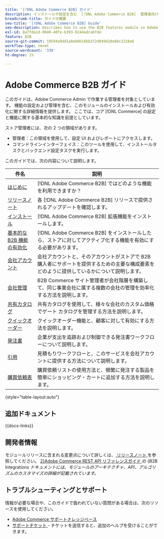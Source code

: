 ```yaml
---
title: '[!DNL Adobe Commerce B2B] ガイド'
description: インストールや設定を含む  [!DNL Adobe Commerce B2B]  管理者向けの包括的な情報。
breadcrumb-title: ガイドの概要
seo-title: '[!DNL Adobe Commerce B2B] Guide'
seo-description: Describes how to use the B2B features module in Adobe Commerce.
exl-id: 8a7fda1d-0040-48fe-b393-9244adca6fde
feature: B2B
source-git-commit: 19594a9dd1a8eb0b18bb372d049428e68c1328a6
workflow-type: tm+mt
source-wordcount: '338'
ht-degree: 1%

---
```


# Adobe Commerce B2B ガイド

このガイドは、Adobe Commerce Admin で作業する管理者を対象としています。 機能の設定および管理を含む、このモジュールのインストールおよび有効化に関する詳細情報を提供します。 ここでは、コア [!DNL Commerce] の設定と機能に関する基本的な知識を前提としています。

ストア管理者には、次の 2 つの領域があります。

- 管理者：この領域を使用して、設定 UI およびレポートにアクセスします。
- コマンドラインインターフェイス：このツールを使用して、インストールタスクとバックエンド設定タスクを実行します。

このガイドでは、次の内容について説明します。

| 件名 | 説明 |
| ------- | ----------- |
| [ はじめに ](introduction.md) | [!DNL Adobe Commerce B2B] ではどのような機能を利用できますか？ |
| [ リリースノート ](release-notes.md) | 各 [!DNL Adobe Commerce B2B] リリースで提供されるアップデートを確認します。 |
| [ インストール ](install.md) | [!DNL Adobe Commerce B2B] 拡張機能をインストールします。 |
| [ 基本的な B2B 機能の有効化 ](enable-basic-features.md) | [!DNL Adobe Commerce B2B] をインストールしたら、ストアに対してアクティブ化する機能を有効にする必要があります。 |
| [ 会社アカウント ](account-companies.md) | 会社アカウントと、そのアカウントがストアで B2B 購入者にサポートを提供するための主要な構成要素をどのように提供しているかについて説明します。 |
| [ 会社管理 ](manage-companies.md) | B2B Commerce サイト管理者が会社階層を構築して、同じ事業会社に属する複数の会社の管理を効率化する方法を説明します。 |
| [ 共有カタログ ](catalog-shared.md) | 共有カタログを使用して、様々な会社のカスタム価格でゲート カタログを管理する方法を説明します。 |
| [ クイックオーダー ](quick-order.md) | クイックオーダー機能と、顧客に対して有効にする方法を説明します。 |
| [ 発注書 ](purchase-order-flow.md) | 企業が支出を追跡および制御できる発注書ワークフローについて説明します。 |
| [ 引用 ](quotes.md) | 見積もりワークフローと、このサービスを会社アカウントに提供する方法について説明します。 |
| [ 購買依頼表 ](requisition-lists.md) | 購買依頼リストの使用方法と、頻繁に発注する製品を簡単にショッピング・カートに追加する方法を説明します。 |

{style="table-layout:auto"}

## 追加ドキュメント

{{docs-links}}

## 開発者情報

モジュールリリースに含まれる変更点について詳しくは、[ リリースノート ](release-notes.md) を参照してください。 [2}Adobe Commerce REST API リファレンスガイド ](https://developer.adobe.com/commerce/webapi/rest/b2b/) の {B2B Integrations _ドキュメントには、モジュールのアーキテクチャ、API、アルゴリズムのカスタマイズの詳細が記載されています。_

## トラブルシューティングとサポート

情報が必要な場合や、このガイドで扱われていない質問がある場合は、次のリソースを使用してください。

- [Adobe Commerce サポートナレッジベース ](https://experienceleague.adobe.com/docs/commerce-knowledge-base/kb/overview.html)
- [ サポートチケット ](https://experienceleague.adobe.com/docs/commerce-knowledge-base/kb/help-center-guide/magento-help-center-user-guide.html#submit-ticket) - チケットを送信すると、追加のヘルプを受けることができます。

